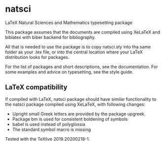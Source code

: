 # natsci
LaTeX Natural Sciences and Mathematics typesetting package

This package assumes that the documents are compiled using XeLaTeX and biblatex 
with biber backend for bibliography.

All that is needed to use the package is to copy natsci.sty into tha same folder
as your .tex file, or into the central location where your LaTeX distribution
looks for packages.

For the list of packages and short descriptions, see the documentation. For some
examples and advice on typesetting, see the style guide.

## LaTeX compatibility
If compiled with LaTeX, natsci package should have similar functionality to the natsci package compiled using XeLaTeX, with following changes:

-   Upright small Greek letters are provided by the package upgreek.
-   Package bm is used for consistent boldening of symbols
-   babel is used instead of polyglossia
-   The standard symbol macro is missing

Tested with the TeXlive 2019.20200218-1.
